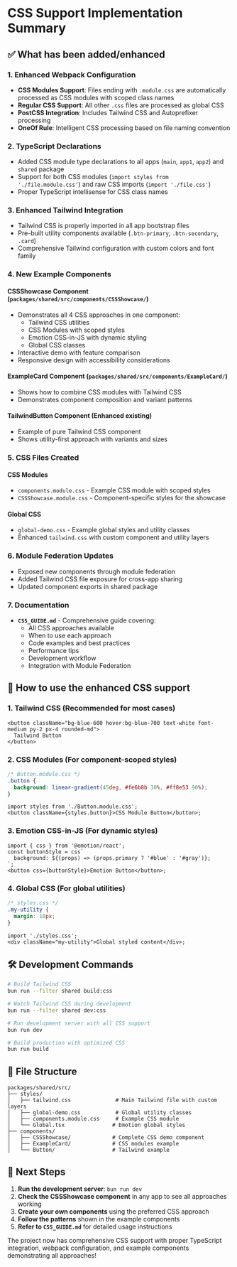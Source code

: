 # CSS Support Implementation Summary

## ✅ What has been added/enhanced

### 1. **Enhanced Webpack Configuration**

- **CSS Modules Support**: Files ending with `.module.css` are automatically processed as CSS modules with scoped class names
- **Regular CSS Support**: All other `.css` files are processed as global CSS
- **PostCSS Integration**: Includes Tailwind CSS and Autoprefixer processing
- **OneOf Rule**: Intelligent CSS processing based on file naming convention

### 2. **TypeScript Declarations**

- Added CSS module type declarations to all apps (`main`, `app1`, `app2`) and `shared` package
- Support for both CSS modules (`import styles from './file.module.css'`) and raw CSS imports (`import './file.css'`)
- Proper TypeScript intellisense for CSS class names

### 3. **Enhanced Tailwind Integration**

- Tailwind CSS is properly imported in all app bootstrap files
- Pre-built utility components available (`.btn-primary`, `.btn-secondary`, `.card`)
- Comprehensive Tailwind configuration with custom colors and font family

### 4. **New Example Components**

#### **CSSShowcase Component** (`packages/shared/src/components/CSSShowcase/`)

- Demonstrates all 4 CSS approaches in one component:
  - Tailwind CSS utilities
  - CSS Modules with scoped styles
  - Emotion CSS-in-JS with dynamic styling
  - Global CSS classes
- Interactive demo with feature comparison
- Responsive design with accessibility considerations

#### **ExampleCard Component** (`packages/shared/src/components/ExampleCard/`)

- Shows how to combine CSS modules with Tailwind CSS
- Demonstrates component composition and variant patterns

#### **TailwindButton Component** (Enhanced existing)

- Example of pure Tailwind CSS component
- Shows utility-first approach with variants and sizes

### 5. **CSS Files Created**

#### **CSS Modules**

- `components.module.css` - Example CSS module with scoped styles
- `CSSShowcase.module.css` - Component-specific styles for the showcase

#### **Global CSS**

- `global-demo.css` - Example global styles and utility classes
- Enhanced `tailwind.css` with custom component and utility layers

### 6. **Module Federation Updates**

- Exposed new components through module federation
- Added Tailwind CSS file exposure for cross-app sharing
- Updated component exports in shared package

### 7. **Documentation**

- **`CSS_GUIDE.md`** - Comprehensive guide covering:
  - All CSS approaches available
  - When to use each approach
  - Code examples and best practices
  - Performance tips
  - Development workflow
  - Integration with Module Federation

## 🚀 How to use the enhanced CSS support

### **1. Tailwind CSS (Recommended for most cases)**

```tsx
<button className="bg-blue-600 hover:bg-blue-700 text-white font-medium py-2 px-4 rounded-md">
  Tailwind Button
</button>
```

### **2. CSS Modules (For component-scoped styles)**

```css
/* Button.module.css */
.button {
  background: linear-gradient(45deg, #fe6b8b 30%, #ff8e53 90%);
}
```

```tsx
import styles from './Button.module.css';
<button className={styles.button}>CSS Module Button</button>;
```

### **3. Emotion CSS-in-JS (For dynamic styles)**

```tsx
import { css } from '@emotion/react';
const buttonStyle = css`
  background: ${(props) => (props.primary ? '#blue' : '#gray')};
`;
<button css={buttonStyle}>Emotion Button</button>;
```

### **4. Global CSS (For global utilities)**

```css
/* styles.css */
.my-utility {
  margin: 10px;
}
```

```tsx
import './styles.css';
<div className="my-utility">Global styled content</div>;
```

## 🛠️ Development Commands

```bash
# Build Tailwind CSS
bun run --filter shared build:css

# Watch Tailwind CSS during development
bun run --filter shared dev:css

# Run development server with all CSS support
bun run dev

# Build production with optimized CSS
bun run build
```

## 📁 File Structure

```
packages/shared/src/
├── styles/
│   ├── tailwind.css              # Main Tailwind file with custom layers
│   ├── global-demo.css           # Global utility classes
│   ├── components.module.css     # Example CSS module
│   └── Global.tsx               # Emotion global styles
├── components/
│   ├── CSSShowcase/             # Complete CSS demo component
│   ├── ExampleCard/             # CSS modules example
│   └── Button/                  # Tailwind example
```

## 🎯 Next Steps

1. **Run the development server**: `bun run dev`
2. **Check the CSSShowcase component** in any app to see all approaches working
3. **Create your own components** using the preferred CSS approach
4. **Follow the patterns** shown in the example components
5. **Refer to `CSS_GUIDE.md`** for detailed usage instructions

The project now has comprehensive CSS support with proper TypeScript integration, webpack configuration, and example components demonstrating all approaches!
